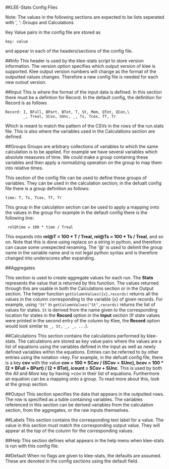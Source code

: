 #KLEE-Stats Config Files

Note: The values in the following sections are expected to be lists seperated with ', ': Groups and Calculations

Key Value pairs in the config file are stored as 

```
key: value 
```

and appear in each of the headers/sections of the config file.

##Info
This header is used by the klee-stats script to store version information. The version option specifies which output version of klee is supported. Klee output version numbers will change as the format of the outputted values changes. Therefore a new config file is needed for each new outout version.

##Input
This is where the format of the input data is defined. In this section there must be a defintion for Record. In the default config, the definition for Record is as follows
```
Record: I, BFull, BPart, BTot, T, St, Mem, QTot, QCon,\
        _, Treal, SCov, SUnc, _, Ts, Tcex, Tf, Tr
```

Which is meant to match the pattern of the CSVs in the rows of the run.stats file. This is also where the variables used in the Calculations section are defined.

##Groups
Groups are arbitrary collections of variables to which the same calculation is to be applied. For example we have several variables which absolute measures of time. We could make a group containing these variables and then apply a normalizing operation on the group to map them into relative times.

This section of the config file can be used to define these groups of variables. They can be used in the calculation section; in the defualt config file there is a group definition as follows:
```
time: T, Ts, Tcex, Tf, Tr
```

This group in the calculation section can be used to apply a mapping onto the values in the group For example in the default config there is the following line:

```
 rel@time = 100 * time / Treal
```

This expands into **rel@T = 100 * T / Treal, rel@Ts = 100 * Ts / Treal**, and so on. Note that this is done using replace on a string in python, and therefore can cause some unexpected renaming. The '@' is used to delimit the group name in the variable name and is not legal python syntax and is therefore changed into underscores after expanding.

##Aggregates

This section is used to create aggregate values for each run. The **Stats** represents the value that is returned by this function. The values returned through this are usable in both the Calculations section or in the Output section.
The helper function `getColumnValues({x},records)` returns all the values in the column corresponding to the variable {x} of given records. For example, using `"St"` in `getColumnValues("St",records)` returns the list of values for states. `St` is derived from the name given to the corresponding location for states in the **Record** option in the **Input** section (If state values were printed in the second entry of the column by Klee, the **Record** option would look similar to `_, St, _, _, ...`).

##Calculations
This section contains the calculations performed by klee-stats. The calculations are stored as key value pairs where the values are a list of equations using the variables defined in the input as well as newly defined variables within the equations. Entries can be referred to by other entries using the notation >key. For example, in the defualt config file, there is a key **cov** with the value **cov = 100 * SCov / (SCov + SUnc), bcov = 100 * (2 * BFull + BPart) / (2 * BTot), icount = SCov + SUnc**. This is used by both the _All_ and _More_ key by having >cov in their list of equations. Furthermore an equation can be a mapping onto a group. To read more about this, look at the group section.

##Output
This section specifies the data that appears in the outputted rows. The row is specified as a tuble containing variables. The variables referenced in this section can be derived variables from the calculation section, from the aggregates, or the raw inputs themselves.

##Labels
This section contains the corresponding text label for a value. The value in this section must match the corresponding output value. They will appear at the top of the column for the corresponding values.

##Help
This section defines what appears in the help menu when klee-stats is run with this config file.

##Default
When no flags are given to klee-stats, the defaults are assumed. These are denoted in the config sections using the default field.
